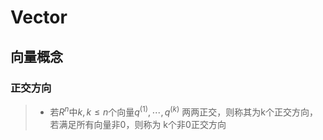 #	Vector

##	向量概念

###	正交方向

> - 若$R^n$中$k, k \leq n$个向量$q^{(1)}, \cdots, q^{(k)}$
	两两正交，则称其为k个正交方向，若满足所有向量非0，则称为
	k个非0正交方向
